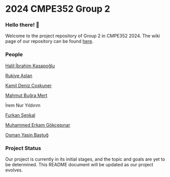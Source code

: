 # 2024 CMPE352 Group 2

### Hello there! 👋

Welcome to the project repository of Group 2 in CMPE352 2024. The wiki page of our repository can be found [here](https://github.com/bounswe/bounswe2024group2/wiki).

### People 
[Halil İbrahim Kasapoğlu](https://github.com/bounswe/bounswe2024group2/wiki/Halil-%C4%B0brahim-Kasapo%C4%9Flu)

[Rukiye Aslan](https://github.com/bounswe/bounswe2024group2/wiki/Rukiye-Aslan)

[Kamil Deniz Coşkuner](https://github.com/bounswe/bounswe2024group2/wiki/Kamil-Deniz-Co%C5%9Fkuner)

[Mahmut Buğra Mert](https://github.com/bounswe/bounswe2024group2/wiki/Mahmut-Bu%C4%9Fra-Mert)

İrem Nur Yıldırım

[Furkan Şenkal](https://github.com/bounswe/bounswe2024group2/wiki/Furkan-%C5%9Eenkal)

[Muhammed Erkam Gökçepınar](https://github.com/bounswe/bounswe2024group2/wiki/Muhammed-Erkam-G%C3%B6kcep%C4%B1nar)

[Osman Yasin Baştuğ](https://github.com/bounswe/bounswe2024group2/wiki/Yasin-Ba%C5%9Ftu%C4%9F)


### Project Status 

Our project is currently in its initial stages, and the topic and goals are yet to be determined. This README document will be updated as our project evolves.
